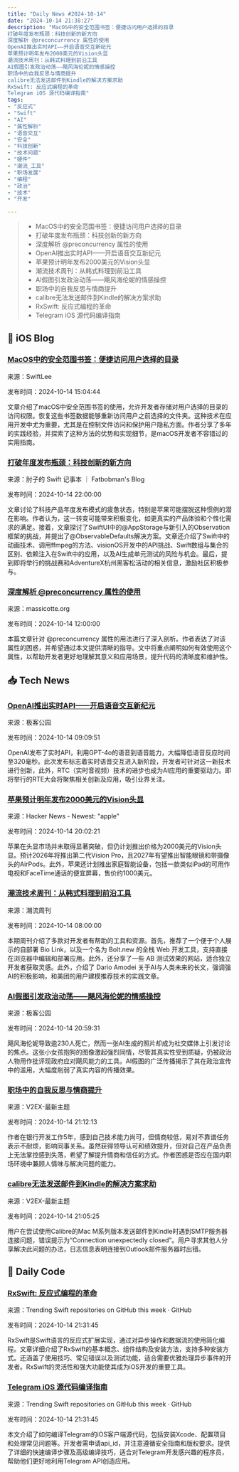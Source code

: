 ```yaml
---
title: "Daily News #2024-10-14"
date: "2024-10-14 21:38:27"
description: "MacOS中的安全范围书签：便捷访问用户选择的目录
打破年度发布瓶颈：科技创新的新方向
深度解析 @preconcurrency 属性的使用
OpenAI推出实时API——开启语音交互新纪元
苹果预计明年发布2000美元的Vision头显
潮流技术周刊：从韩式料理到前沿工具
AI假图引发政治动荡——飓风海伦妮的情感操控
职场中的自我反思与情商提升
calibre无法发送邮件到Kindle的解决方案求助
RxSwift: 反应式编程的革命
Telegram iOS 源代码编译指南"
tags: 
- "反应式"
- "Swift"
- "AI"
- "属性解析"
- "语音交互"
- "安全"
- "科技创新"
- "技术问题"
- "硬件"
- "潮流_工具"
- "职场发展"
- "编程"
- "政治"
- "技术"
- "开发"

---
```


> - MacOS中的安全范围书签：便捷访问用户选择的目录
> - 打破年度发布瓶颈：科技创新的新方向
> - 深度解析 @preconcurrency 属性的使用
> - OpenAI推出实时API——开启语音交互新纪元
> - 苹果预计明年发布2000美元的Vision头显
> - 潮流技术周刊：从韩式料理到前沿工具
> - AI假图引发政治动荡——飓风海伦妮的情感操控
> - 职场中的自我反思与情商提升
> - calibre无法发送邮件到Kindle的解决方案求助
> - RxSwift: 反应式编程的革命
> - Telegram iOS 源代码编译指南

## 🍎 iOS Blog

### [MacOS中的安全范围书签：便捷访问用户选择的目录](https://www.avanderlee.com/swift/security-scoped-bookmarks-for-url-access/)

来源：SwiftLee

发布时间：2024-10-14 15:04:44

文章介绍了macOS中安全范围书签的使用，允许开发者存储对用户选择的目录的访问权限。恢复这些书签数据能够重新访问用户之前选择的文件夹。这种技术在应用开发中尤为重要，尤其是在控制文件访问和保护用户隐私方面。作者分享了多年的实践经验，并探索了这种方法的优势和实现细节，是macOS开发者不容错过的实用指南。

### [打破年度发布瓶颈：科技创新的新方向](https://fatbobman.com/zh/weekly/issue-053/)

来源：肘子的 Swift 记事本 ｜ Fatbobman's Blog

发布时间：2024-10-14 22:00:00

文章讨论了科技产品年度发布模式的疲惫状态，特别是苹果可能摆脱这种惯例的潜在影响。作者认为，这一转变可能带来积极变化，如更真实的产品体验和个性化需求的满足。接着，文章探讨了SwiftUI中的@AppStorage与新引入的Observation框架的挑战，并提出了@ObservableDefaults解决方案。文章还介绍了Swift中的动画技术、调用ffmpeg的方法、visionOS开发中的API挑战、Swift数组与集合的区别、依赖注入在Swift中的应用，以及AI生成单元测试的风险与机会。最后，提到即将举行的挑战赛和AdventureX杭州黑客松活动的相关信息，激励社区积极参与。

### [深度解析 @preconcurrency 属性的使用](https://massicotte.org/preconcurrency)

来源：massicotte.org

发布时间：2024-10-14 12:00:00

本篇文章针对 @preconcurrency 属性的用法进行了深入剖析。作者表达了对该属性的困惑，并希望通过本文提供清晰的指导。文中将重点阐明如何有效使用这个属性，以帮助开发者更好地理解其意义和应用场景，提升代码的清晰度和维护性。

## 📥 Tech News

### [OpenAI推出实时API——开启语音交互新纪元](http://www.geekpark.net/news/341731)

来源：极客公园

发布时间：2024-10-14 09:09:51

OpenAI发布了实时API，利用GPT-4o的语音到语音能力，大幅降低语音反应时间至320毫秒。此次发布标志着实时语音交互进入新阶段，开发者可针对这一新技术进行创新，此外，RTC（实时音视频）技术的进步也成为AI应用的重要驱动力。即将举行的RTE大会将聚焦相关创新及应用，吸引业界关注。

### [苹果预计明年发布2000美元的Vision头显](https://techcrunch.com/2024/10/13/apple-might-release-a-2000-vision-headset-next-year/)

来源：Hacker News - Newest: "apple"

发布时间：2024-10-14 20:02:21

苹果在头显市场并未取得显著突破，但仍计划推出价格为2000美元的Vision头显。预计2026年将推出第二代Vision Pro，且2027年有望推出智能眼镜和带摄像头的AirPods。此外，苹果还计划推出家庭智能设备，包括一款类似iPad的可用作电视和FaceTime通话的便宜屏幕，售价约1000美元。

### [潮流技术周刊：从韩式料理到前沿工具](https://weekly.tw93.fun/posts/195-BELLOCO/)

来源：潮流周刊

发布时间：2024-10-14 08:00:00

本期周刊介绍了多款对开发者有帮助的工具和资源。首先，推荐了一个便于个人展示的自部署 Bio Link，以及一个名为 Bolt.new 的全栈 Web 开发工具，支持直接在浏览器中编辑和部署应用。此外，还分享了一些 AB 测试效果的网站，适合独立开发者获取灵感。此外，介绍了 Dario Amodei 关于AI与人类未来的长文，强调强AI的积极影响，和美团的用户建模推荐技术的实践文章。

### [AI假图引发政治动荡——飓风海伦妮的情感操控](http://www.geekpark.net/news/341780)

来源：极客公园

发布时间：2024-10-14 20:59:31

飓风海伦妮导致逾230人死亡，然而一张AI生成的照片却成为社交媒体上引发讨论的焦点。这张小女孩抱狗的图像激起强烈同情，尽管其真实性受到质疑，仍被政治人物用作批评现政府应对飓风能力的工具。AI假图的广泛传播揭示了其在政治宣传中的滥用，大幅度削弱了真实内容的传播效果。

### [职场中的自我反思与情商提升](https://www.v2ex.com/t/1080244)

来源：V2EX-最新主题

发布时间：2024-10-14 21:12:13

作者在银行开发工作5年，感到自己技术能力尚可，但情商较低，易对不靠谱任务表示不耐烦，影响同事关系。虽然获得领导认可和绩效提升，但对自己在产品负责上无法掌控感到失落，希望了解提升情商和信任的方式。作者困惑是否应在国内职场环境中兼顾人情味与解决问题的能力。

### [calibre无法发送邮件到Kindle的解决方案求助](https://www.v2ex.com/t/1080243)

来源：V2EX-最新主题

发布时间：2024-10-14 21:05:25

用户在尝试使用Calibre的Mac M系列版本发送邮件到Kindle时遇到SMTP服务器连接问题，错误提示为“Connection unexpectedly closed”。用户寻求其他人分享解决此问题的办法，日志信息表明连接到Outlook邮件服务器时出错。

## 💾 Daily Code

### [RxSwift: 反应式编程的革命](https://github.com/ReactiveX/RxSwift)

来源：Trending Swift repositories on GitHub this week · GitHub

发布时间：2024-10-14 21:31:45

RxSwift是Swift语言的反应式扩展实现，通过对异步操作和数据流的使用简化编程。文章详细介绍了RxSwift的基本概念、组件结构及安装方法，支持多种安装方式。还涵盖了使用技巧、常见错误以及测试功能，适合需要优雅处理异步事件的开发者。RxSwift的灵活性和强大功能使其成为iOS开发的重要工具。

### [Telegram iOS 源代码编译指南](https://github.com/TelegramMessenger/Telegram-iOS)

来源：Trending Swift repositories on GitHub this week · GitHub

发布时间：2024-10-14 21:31:45

本文介绍了如何编译Telegram的iOS客户端源代码，包括安装Xcode、配置项目和处理常见问题等。开发者需申请api_id，并注意遵循安全指南和版权要求。提供了详细的快速编译步骤及高级编译技巧，适合对Telegram开发感兴趣的程序员，帮助他们更好地利用Telegram API创造应用。
